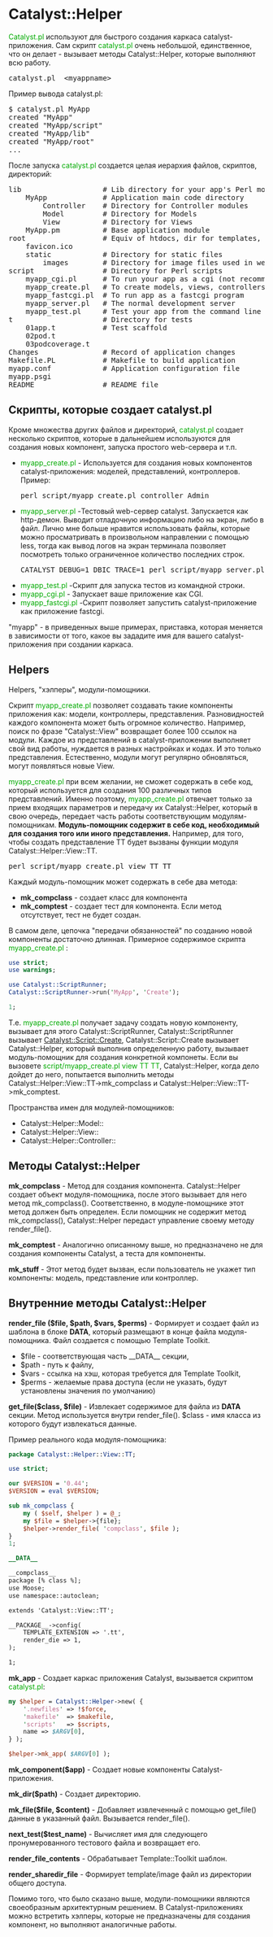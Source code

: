﻿# Catalyst::Helper

<font color="#00aa00">Catalyst.pl</font> используют для быстрого создания каркаса catalyst-приложения. Сам скрипт <font color="#00aa00">catalyst.pl</font> очень небольшой, единственное, что он делает - вызывает методы Catalyst::Helper, которые выполняют всю работу.

<pre>catalyst.pl  &lt;myappname&gt;</pre>

Пример вывода catalyst.pl:
<pre>
$ catalyst.pl MyApp
created "MyApp"
created "MyApp/script"
created "MyApp/lib"
created "MyApp/root"
...
</pre>

После запуска <font color="#00aa00">catalyst.pl</font> создается целая иерархия файлов, скриптов, директорий:
<pre>lib                   # Lib directory for your app's Perl modules
    MyApp             # Application main code directory
        Controller    # Directory for Controller modules 
        Model         # Directory for Models
        View          # Directory for Views
    MyApp.pm          # Base application module
root                  # Equiv of htdocs, dir for templates, css, javascript
    favicon.ico
    static            # Directory for static files
        images        # Directory for image files used in welcome screen
script                # Directory for Perl scripts
    myapp_cgi.pl      # To run your app as a cgi (not recommended)
    myapp_create.pl   # To create models, views, controllers
    myapp_fastcgi.pl  # To run app as a fastcgi program
    myapp_server.pl   # The normal development server
    myapp_test.pl     # Test your app from the command line
t                     # Directory for tests
    01app.t           # Test scaffold       
    02pod.t           
    03podcoverage.t
Changes               # Record of application changes
Makefile.PL           # Makefile to build application
myapp.conf            # Application configuration file
myapp.psgi
README                # README file
</pre>

## Скрипты, которые создает catalyst.pl

Кроме множества других файлов и директорий, <font color="#00aa00">catalyst.pl</font> создает несколько скриптов, которые в дальнейшем используются для создания новых компонент, запуска простого web-сервера и т.п.
<ul>
<li><font color="#00aa00">myapp_create.pl</font> - Используется для создания новых компонентов catalyst-приложения: моделей, представлений, контроллеров. Пример:
<pre>perl script/myapp_create.pl controller Admin</pre>
</li>

<li><font color="#00aa00">myapp_server.pl</font> -Тестовый web-сервер сatalyst. Запускается как http-демон. Выводит отладочную информацию либо на экран, либо в файл. Лично мне больше нравится использовать файлы, которые можно просматривать в произвольном направлении с помощью less, тогда как вывод логов на экран терминала позволяет посмотреть только ограниченное  количество последних строк.
<pre>CATALYST_DEBUG=1 DBIC_TRACE=1 perl script/myapp_server.pl -p 5000 -r &amp;&gt; server_log</pre>
</li>
<li><font color="#00aa00">myapp_test.pl</font> -Скрипт для запуска тестов из командной строки.</li>
<li><font color="#00aa00">myapp_cgi.pl</font> - Запускает ваше приложение как CGI.</li>
<li><font color="#00aa00">myapp_fastcgi.pl</font> -Скрипт позволяет запустить catalyst-приложение как приложение fastcgi.</li>
</ul>

"myapp" - в приведенных выше примерах, приставка, которая меняется в зависимости от того, какое вы зададите имя для вашего catalyst-приложения при создании каркаса.

## Helpers

Helpers, "хэлперы", модули-помощники.

Скрипт <font color="#00aa00">myapp_create.pl</font> позволяет создавать такие компоненты приложения как: модели, контроллеры, представления. Разновидностей каждого компонента может быть огромное количество. Например, поиск по фразе "Catalyst::View" возвращает более 100 ссылок на модули. Каждое из представлений в catalyst-приложении выполняет свой вид работы, нуждается в разных настройках и кодах. И это только представления. Естественно, модули могут регулярно обновляться, могут появляться новые View.

<font color="#00aa00">myapp_create.pl</font> при всем желании, не сможет содержать в себе код, который используется для создания 100 различных типов представлений. Именно поэтому, <font color="#00aa00">myapp_create.pl</font> отвечает только за прием входящих параметров и передачу их Catalyst::Helper, который в свою очередь, передает часть работы
соответствующим модулям-помощникам. **Модуль-помощник содержит в себе код, необходимый для создания того или иного представления.** Например, для того, чтобы создать представление TT будет вызваны функции модуля Catalyst::Helper::View::TT.

<pre>perl script/myapp_create.pl view TT TT</pre>

Каждый модуль-помощник может содержать в себе два метода:
<ul>
<li><b>mk_compclass</b> - создает класс для компонента</li>
<li><b>mk_comptest</b> - создает тест для компонента. Если метод отсутствует, тест не будет создан.</li>
</ul>

В самом деле, цепочка "передачи обязанностей" по созданию новой компоненты достаточно длинная. Примерное содержимое скрипта <font color="#00aa00">myapp_create.pl</font> :

```perl
use strict;
use warnings;

use Catalyst::ScriptRunner;
Catalyst::ScriptRunner->run('MyApp', 'Create');

1;
```

Т.е. <font color="#00aa00">myapp_create.pl</font> получает задачу создать новую компоненту, вызывает для этого Catalyst::ScriptRunner, Catalyst::ScriptRunner вызывает
<a href="http://dev-lab.info/2015/10/catalystscriptcreate/">Catalyst::Script::Create</a>, Catalyst::Script::Create вызывает Catalyst::Helper, который выполнив определенную работу, вызывает модуль-помощник для создания конкретной компонеты.
Если вы вызовете <font color="#00aa00">script/myapp_create.pl view TT TT</font>, Catalyst::Helper, когда дело дойдет до него, попытается выполнить методы Catalyst::Helper::View::TT-&gt;mk_compclass и Catalyst::Helper::View::TT-&gt;mk_comptest.

Пространства имен для модулей-помощников:
<ul>
<li>Catalyst::Helper::Model::</li>
<li>Catalyst::Helper::View::</li>
<li>Catalyst::Helper::Controller::</li>
</ul>

## Методы Catalyst::Helper

**mk_compclass** - Метод для создания компонента. Catalyst::Helper создает объект модуля-помощника, после этого вызывает для него метод mk_compclass(). Соответственно, в модуле-помощнике этот метод должен быть определен. Если помощник не содержит метод mk_compclass(), Catalyst::Helper передаст управление своему методу render_file().

**mk_comptest** - Аналогично описанному выше, но предназначено не для создания компоненты Catalyst, а теста для компоненты.

**mk_stuff** - Этот метод будет вызван, если пользователь не укажет тип компоненты: модель, представление или контроллер.

## Внутренние методы Catalyst::Helper

**render_file ($file, $path, $vars, $perms)** - Формирует и создает файл из шаблона в блоке __DATA__, который размещают в конце файла модуля-помощника. Файл создается с помощью Template Toolkit.
<ul>
<li>$file - соответствующая часть __DATA__ секции,</li>
<li>$path - путь к файлу,</li>
<li>$vars - ссылка на хэш, которая требуется для Template Toolkit,</li>
<li>$perms - желаемые права доступа (если не указать, будут установлены значения по умолчанию)</li>
</ul>

**get_file($class, $file)** - Извлекает содержимое для файла из __DATA__ секции. Метод используется внутри render_file(). $class - имя класса из которого будут извлекаться данные.

Пример реального кода модуля-помощника:

```perl
package Catalyst::Helper::View::TT;

use strict;

our $VERSION = '0.44';
$VERSION = eval $VERSION;

sub mk_compclass {
    my ( $self, $helper ) = @_;
    my $file = $helper->{file};
    $helper->render_file( 'compclass', $file );
}
1;

__DATA__

__compclass__
package [% class %];
use Moose;
use namespace::autoclean;

extends 'Catalyst::View::TT';

__PACKAGE__->config(
    TEMPLATE_EXTENSION => '.tt',
    render_die => 1,
);

1;
```

**mk_app** - Создает каркас приложения Catalyst, вызывается скриптом <font color="#00aa00">catalyst.pl</font>:

```perl
my $helper = Catalyst::Helper->new( {
    '.newfiles' => !$force,
    'makefile'  => $makefile,
    'scripts'   => $scripts,
    name => $ARGV[0],
} );

$helper->mk_app( $ARGV[0] );
```

**mk_component($app)** - Создает новые компоненты Catalyst-приложения.

**mk_dir($path)** - Создает директорию.

**mk_file($file, $content)** - Добавляет извлеченный с помощью get_file() данные в указанный файл. Вызывается render_file().

**next_test($test_name)** - Вычисляет имя для следующего пронумерованного тестового файла и возвращает его.

**render_file_contents** - Обрабатывает Template::Toolkit шаблон.

**render_sharedir_file** - Формирует template/image файл из директории общего доступа.

Помимо того, что было сказано выше, модули-помощники являются своеобразным архитектурным решением. В Catalyst-приложениях можно встретить хэлперы, которые не предназначены для создания компонент, но выполняют аналогичные работы.


